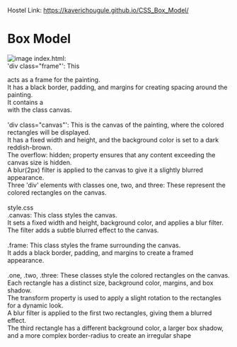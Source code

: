 Hostel Link: https://kaverichougule.github.io/CSS_Box_Model/

# Box Model
![image](https://github.com/kaverichougule/CSS_Box_Model/assets/101037685/0eeac905-d434-467c-95e7-33ddeb2d82c2)
index.html: <br>
'div class="frame"': This <div> acts as a frame for the painting. <br>
It has a black border, padding, and margins for creating spacing around the painting. <br> 
It contains a <div> with the class canvas. <br><br>
'div class="canvas"': This is the canvas of the painting, where the colored rectangles will be displayed. <br>
It has a fixed width and height, and the background color is set to a dark reddish-brown. <br>
The overflow: hidden; property ensures that any content exceeding the canvas size is hidden. <br>
A blur(2px) filter is applied to the canvas to give it a slightly blurred appearance. <br>
Three 'div' elements with classes one, two, and three: These represent the colored rectangles on the canvas. <br>
<br>
style.css <br> 
.canvas: This class styles the canvas.  <br>
It sets a fixed width and height, background color, and applies a blur filter. <br>
The filter adds a subtle blurred effect to the canvas. <br><br>
.frame: This class styles the frame surrounding the canvas.  <br>
It adds a black border, padding, and margins to create a framed appearance. <br><br>
.one, .two, .three: These classes style the colored rectangles on the canvas. <br>
Each rectangle has a distinct size, background color, margins, and box shadow. <br>
The transform property is used to apply a slight rotation to the rectangles for a dynamic look. <br>
A blur filter is applied to the first two rectangles, giving them a blurred effect. <br>
The third rectangle has a different background color, a larger box shadow, and a more complex border-radius to create an irregular shape <br>
